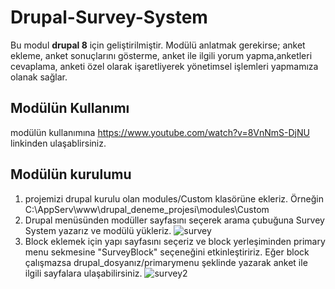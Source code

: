 # Drupal-Survey-System
Bu modul **drupal 8** için geliştirilmiştir.
Modülü anlatmak gerekirse; anket ekleme, anket sonuçlarını gösterme, anket ile ilgili yorum yapma,anketleri cevaplama, anketi özel olarak işaretliyerek 
yönetimsel işlemleri yapmamıza olanak sağlar. 

 ## Modülün Kullanımı 
  modülün kullanımına https://www.youtube.com/watch?v=8VnNmS-DjNU linkinden ulaşablirsiniz.

  ## Modülün kurulumu
1. projemizi drupal kurulu olan modules/Custom klasörüne ekleriz. Örneğin C:\AppServ\www\drupal_deneme_projesi\modules\Custom
2. Drupal menüsünden modüller sayfasını seçerek arama çubuğuna Survey System yazarız ve modülü yükleriz.
![survey](https://user-images.githubusercontent.com/50804334/103566241-b9aaa880-4ed2-11eb-9e44-611409aaa139.PNG)
3. Block eklemek için yapı sayfasını seçeriz ve block yerleşiminden primary menu sekmesine "SurveyBlock" seçeneğini etkinleştiririz. Eğer block çalışmazsa
drupal_dosyanız/primarymenu şeklinde yazarak anket ile ilgili sayfalara ulaşabilirsiniz. 
![survey2](https://user-images.githubusercontent.com/50804334/103566426-0c846000-4ed3-11eb-87ac-9224ec3b9e17.PNG)
  
 

